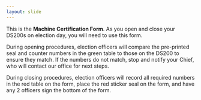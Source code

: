 ```yaml
---
layout: slide
---
```


This is the **Machine Certification Form**. As you open and close your DS200s on election day, you will need to use this form.

During opening procedures, election officers will compare the pre-printed seal and counter numbers in the green table to those on the DS200 to ensure they match. If the numbers do not match, stop and notify your Chief, who will contact our office for next steps.

During closing procedures, election officers will record all required numbers in the red table on the form, place the red sticker seal on the form, and have any 2 officers sign the bottom of the form.